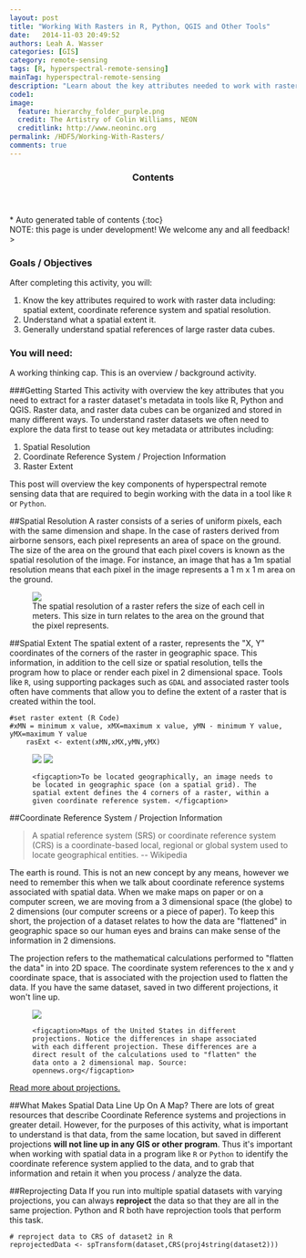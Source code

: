 ```yaml
---
layout: post
title: "Working With Rasters in R, Python, QGIS and Other Tools"
date:   2014-11-03 20:49:52
authors: Leah A. Wasser
categories: [GIS]
category: remote-sensing
tags: [R, hyperspectral-remote-sensing]
mainTag: hyperspectral-remote-sensing
description: "Learn about the key attributes needed to work with raster data in tools like R, Python and QGIS."
code1: 
image:
  feature: hierarchy_folder_purple.png
  credit: The Artistry of Colin Williams, NEON
  creditlink: http://www.neoninc.org
permalink: /HDF5/Working-With-Rasters/
comments: true
---
```


<section id="table-of-contents" class="toc">
  <header>
    <h3 >Contents</h3>
  </header>
<div id="drawer" markdown="1">
*  Auto generated table of contents
{:toc}
</div>
</section><!-- /#table-of-contents -->



<div id="objectives">
NOTE: this page is under development! We welcome any and all feedback!
> 
<h3>Goals / Objectives</h3>

After completing this activity, you will:
<ol>
<li>Know the key attributes required to work with raster data including: spatial extent, coordinate reference system and spatial resolution.</li>
<li>Understand what a spatial extent it.</li>
<li>Generally understand spatial references of large raster data cubes.</li>
</ol>

<h3>You will need:</h3>
A working thinking cap. This is an overview / background activity.
</div>

###Getting Started
This activity with overview the key attributes that you need to extract for a raster dataset's metadata in tools like R, Python and QGIS. Raster data, and raster data cubes can be organized and stored in many different ways. To understand raster datasets we often need to explore the data first to tease out key metadata or attributes including:

1. Spatial Resolution
2. Coordinate Reference System / Projection Information
3. Raster Extent

This post will overview the key components of hyperspectral remote sensing data that are required to begin working with the data in a tool like `R` or `Python`.
 
##Spatial Resolution
A raster consists of a series of uniform pixels, each with the same dimension and shape. In the case of rasters derived from airborne sensors, each pixel represents an area of space on the ground. The size of the area on the ground that each pixel covers is known as the spatial resolution of the image. For instance, an image that has a 1m spatial resolution means that each pixel in the image represents a 1 m x 1 m area on the ground.

<figure>
    <a href="{{ site.baseurl }}/images/hyperspectral/pixelDetail.png"><img src="{{ site.baseurl }}/images/hyperspectral/pixelDetail.png"></a>
    <figcaption>The spatial resolution of a raster refers the size of each cell in meters. This size in turn relates to the area on the ground that the pixel represents.</figcaption>
</figure>




##Spatial Extent
The spatial extent of a raster, represents the "X, Y" coordinates of the corners of the raster in geographic space. This information, in addition to the cell size or spatial resolution, tells the program how to place or render each pixel in 2 dimensional space.  Tools like `R`, using supporting packages such as `GDAL` and associated raster tools often have comments that allow you to define the extent of a raster that is created within the tool. 

	#set raster extent (R Code)
	#xMN = minimum x value, xMX=maximum x value, yMN - minimum Y value, yMX=maximum Y value
    	rasExt <- extent(xMN,xMX,yMN,yMX)

<figure class="half">
    <a href="{{ site.baseurl }}/images/hyperspectral/sat_image_corners.png"><img src="{{ site.baseurl }}/images/hyperspectral/sat_image_corners.png"></a>
	<a href="{{ site.baseurl }}/images/hyperspectral/sat_image_lat_lon.png"><img src="{{ site.baseurl }}/images/hyperspectral/sat_image_lat_lon.png"></a>
    
    <figcaption>To be located geographically, an image needs to be located in geographic space (on a spatial grid). The spatial extent defines the 4 corners of a raster, within a given coordinate reference system. </figcaption>
</figure>

##Coordinate Reference System / Projection Information

> A spatial reference system (SRS) or coordinate reference system (CRS) is a coordinate-based local, regional or global system used to locate geographical entities. -- Wikipedia

The earth is round. This is not an new concept by any means, however we need to remember this when we talk about coordinate reference systems associated with spatial data. When we make maps on paper or on a computer screen, we are moving from a 3 dimensional space (the globe) to 2 dimensions (our computer screens or a piece of paper). To keep this short, the projection of a dataset relates to how the data are "flattened" in geographic space so our human eyes and brains can make sense of the information in 2 dimensions. 

The projection refers to the mathematical calculations performed to "flatten the data" in into 2D space. The coordinate system references to the x and y coordinate space, that is associated with the projection used to flatten the data. If you have the same dataset, saved in two different projections, it won't line up.

<figure>
    <a href="https://source.opennews.org/media/cache/b9/4f/b94f663c79024f0048ae7b4f88060cb5.jpg"><img src="https://source.opennews.org/media/cache/b9/4f/b94f663c79024f0048ae7b4f88060cb5.jpg"></a>
    
    <figcaption>Maps of the United States in different projections. Notice the differences in shape associated with each different projection. These differences are a direct result of the calculations used to "flatten" the data onto a 2 dimensional map. Source: opennews.org</figcaption>
</figure>

<a href="https://source.opennews.org/en-US/learning/choosing-right-map-projection/" target="_blank">Read more about projections.</a>

##What Makes Spatial Data Line Up On A Map?
There are lots of great resources that describe Coordinate Reference systems and projections in greater detail. However, for the purposes of this activity, what is important to understand is that data, from the same location, but saved in different projections **will not line up in any GIS or other program**. Thus it's important when working with spatial data in a program like `R` or `Python` to identify the coordinate reference system applied to the data, and to grab that information and retain it when you process / analyze the data.

##Reprojecting Data
If you run into multiple spatial datasets with varying projections, you can always **reproject** the data so that they are all in the same projection. Python and R both have reprojection tools that perform this task.

	# reproject data to CRS of dataset2 in R
	reprojectedData <- spTransform(dataset,CRS(proj4string(dataset2))) 

